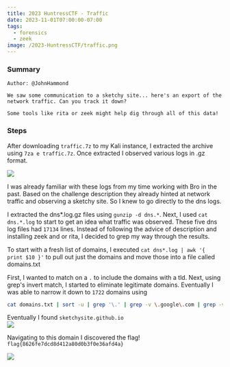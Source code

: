 ```yaml
---
title: 2023 HuntressCTF - Traffic
date: 2023-11-01T07:00:00-07:00
tags:
  - forensics
  - zeek
image: /2023-HuntressCTF/traffic.png
---
```


### Summary
```
Author: @JohnHammond

We saw some communication to a sketchy site... here's an export of the network traffic. Can you track it down?

Some tools like rita or zeek might help dig through all of this data!
```

### Steps

After downloading ```traffic.7z``` to my Kali instance, I extracted the archive using ```7za e traffic.7z```.  Once extracted I observed various logs in .gz format.


![](/2023-HuntressCTF/zeeklogs.png)

I was already familiar with these logs from my time working with Bro in the past.  Based on the challenge description they already hinted at network traffic and observing a sketchy site. So I knew to go directly to the dns logs. 

I extracted the dns*.log.gz files using ```gunzip -d dns.*```.  Next, I used ```cat dns.*.log``` to start to get an idea what traffic was observed.  These five dns log files had ```17134``` lines. Instead of following the advice of description and installing zeek and or rita, I decided to grep my way through the results. 

To start with a fresh list of domains, I executed ```cat dns*.log | awk '{ print $10 }'``` to pull out just the domains and move those into a file called domains.txt

First, I wanted to match on a ```.``` to include the domains with a tld. Next, using grep's invert match, I started to eliminate legitimate domains.  Eventually I was able to narrow it down to ```1722```  domains using 

```bash
cat domains.txt | sort -u | grep '\.' | grep -v \.google\.com | grep -v \.local | grep -v \.yahoodns\.net | grep -v \.microsoft\. | grep -v \.amazonaws\. | grep -v \.akamaihd\. | grep -v yahoo\. 
``` 

Eventually I found ```sketchysite.github.io```<br>
![](/2023-HuntressCTF/sketchysite.png)

Navigating to this domain I discovered the flag!<br>
```flag{8626fe7dcd8d412a80d0b3f0e36afd4a}```

![](/2023-HuntressCTF/flag.png)
